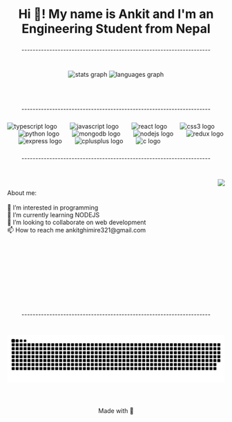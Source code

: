 <h1 align="center">Hi 👋! My name is Ankit and I'm an Engineering Student from Nepal</h1>

###

<p align="center">--------------------------------------------------------------------</p>

###

<br clear="both">

<div align="center">
  <img src="https://github-readme-stats.vercel.app/api?username=Ankit-exe&hide_title=false&hide_rank=false&show_icons=true&include_all_commits=true&count_private=true&disable_animations=false&theme=dracula&locale=en&hide_border=false" height="150" alt="stats graph"  />
  <img src="https://github-readme-stats.vercel.app/api/top-langs?username=Ankit-exe&locale=en&hide_title=false&layout=compact&card_width=320&langs_count=5&theme=dracula&hide_border=false" height="150" alt="languages graph"  />
</div>

###

<br clear="both">


###

<p align="center">--------------------------------------------------------------------</p>

###

<div align="left">
  <img src="https://img.shields.io/badge/TypeScript-00599C?logo=typescript&logoColor=white&style=for-the-badge" height="40" alt="typescript logo"  />
  <img width="22" />
  <img src="https://img.shields.io/badge/JavaScript-F7DF1E?logo=javascript&logoColor=black&style=for-the-badge" height="40" alt="javascript logo"  />
  <img width="22" />
  <img src="https://img.shields.io/badge/React-61DAFB?logo=react&logoColor=black&style=for-the-badge" height="40" alt="react logo"  />
  <img width="22" />
  <img src="https://img.shields.io/badge/CSS3-1572B6?logo=css3&logoColor=white&style=for-the-badge" height="40" alt="css3 logo"  />
  <img width="22" />
  <img src="https://img.shields.io/badge/Python-3776AB?logo=python&logoColor=white&style=for-the-badge" height="40" alt="python logo"  />
  <img width="22" />
  <img src="https://img.shields.io/badge/MongoDB-47A248?logo=mongodb&logoColor=white&style=for-the-badge" height="40" alt="mongodb logo"  />
  <img width="22" />
  <img src="https://img.shields.io/badge/Node.js-339933?logo=nodedotjs&logoColor=white&style=for-the-badge" height="40" alt="nodejs logo"  />
  <img width="22" />
  <img src="https://img.shields.io/badge/Redux-764ABC?logo=redux&logoColor=white&style=for-the-badge" height="40" alt="redux logo"  />
  <img width="22" />
  <img src="https://img.shields.io/badge/Express-000000?logo=express&logoColor=white&style=for-the-badge" height="40" alt="express logo"  />
  <img width="22" />
  <img src="https://img.shields.io/badge/C++-00599C?logo=cplusplus&logoColor=white&style=for-the-badge" height="40" alt="cplusplus logo"  />
  <img width="22" />
  <img src="https://img.shields.io/badge/C-A8B9CC?logo=c&logoColor=black&style=for-the-badge" height="40" alt="c logo"  />
</div>

###

<p align="center">--------------------------------------------------------------------</p>

###

<br clear="both">

<img align="right" height="250" src="https://media2.giphy.com/media/11jacPItBsJDLa/source.gif"  />

###

<p align="left">About me:<br><br>👀 I’m interested in programming<br>🌱 I’m currently learning NODEJS<br>💞️ I’m looking to collaborate on web development<br>📫 How to reach me ankitghimire321@gmail.com</p>

###

<br clear="both">

###


###

<br clear="both">

<p align="center">--------------------------------------------------------------------</p>

###

<br clear="both">

<img src="https://raw.githubusercontent.com/Ankit-exe/Ankit-exe/output/snake.svg" alt="Snake animation" />

###

<br clear="both">

<p align="center">Made with 💖</p>

###
